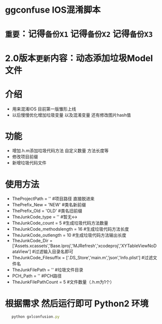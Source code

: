 # ggconfuse IOS混淆脚本
`重要`：记得`备份X1` 记得`备份X2` 记得`备份X3`<br>
=================================
2.0版本`更新`内容：动态添加垃圾Model文件<br>
=================================

介绍<br>
=================
 * 用来混淆IOS 目前第一版雏形上线<br>
 * 以后慢慢优化增加垃圾变量 以及混淆变量 还有修改图片hash值<br>

功能<br>
=================
 * 增加.h.m添加垃圾代码方法 自定义数量 方法长度等<br>
 * 修改项目前缀<br>
 * 新增垃圾代码文件<br>

使用方法<br>
=================
 * TheProjectPath = ''  #项目路径 直接脱进来<br>
 * ThePrefix_New = 'NEW'   #类名新前缀<br>
 * ThePrefix_Old = 'OLD'   #类名旧前缀<br>
 * TheJunkCode_type = '' #暂无↔️<br>
 * TheJunkCode_count = 5  #生成垃圾代码方法数量<br>
 * TheJunkCode_methodslength =  16 #生成垃圾代码方法长度<br>
 * TheJunkCode_outlength =  10    #生成垃圾代码方法输出长度<br>
 * TheJunkCode_Dir  = ['Assets.xcassets','Base.lproj','MJRefresh','xcodeproj','XYTableViewNoDataView']  #过滤输入目录名即可<br>
 * TheJunkCode_Filesuffix = ['.DS_Store','main.m','json','Info.plist']  #过滤文件名<br>
 * TheJunkFilePath = ''  #垃圾文件目录<br>
 * PCH_Path = '' #PCH路径<br>
 * TheJunkFilePathCount = 5  #文件数量（.h.m为1个）<br>
 
根据需求 然后运行即可 Python2 环境
=================
```javascript
   python gxlconfusion.py
```

